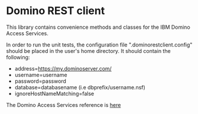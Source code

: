 # Domino REST client
This library contains convenience methods and classes for the IBM Domino Access Services.

In order to run the unit tests, the configuration file ".dominorestclient.config" should be placed in the user's home directory.
It should contain the following:

- address=https://my.dominoserver.com/
- username=username
- password=password
- database=databasename (i.e dbprefix/username.nsf)
- ignoreHostNameMatching=false

The Domino Access Services reference is <a href="http://www-10.lotus.com/ldd/ddwiki.nsf/xpAPIViewer.xsp?lookupName=IBM+Domino+Access+Services+9.0.1#action=openDocument&content=catcontent&ct=api">here</a>
